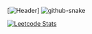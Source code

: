 [![Header](https://github.com/assets/header_my_picture.png)]
<picture>
  <source
    media="(prefers-color-scheme: dark)"
    srcset="https://github.com/Fiufew/Fiufew/blob/output/github-contribution-grid-snake-dark.svg"
  />
  <img alt="github-snake" src="github-snake.svg"/>
</picture>


[![Leetcode Stats](https://leetcard.jacoblin.cool/Fiufew?border=0&radius=20)](https://leetcode.com/Fiufew)
